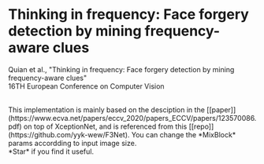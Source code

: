 # Thinking in frequency: Face forgery detection by mining frequency-aware clues
Quian et al., "Thinking in frequency: Face forgery detection by mining frequency-aware clues"  <br /> 
16TH European Conference on Computer Vision <br /> 

<br />
This implementation is mainly based on the desciption in the [[paper]](https://www.ecva.net/papers/eccv_2020/papers_ECCV/papers/123570086.pdf) on top of XceptionNet, and is referenced from this [[repo]](https://github.com/yyk-wew/F3Net).
You can change the *MixBlock* params accordding to input image size.
<br />
*Star* if you find it useful.
